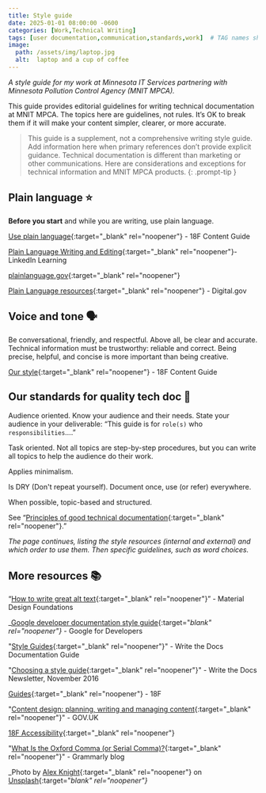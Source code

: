 ```yaml
---
title: Style guide
date: 2025-01-01 08:00:00 -0600
categories: [Work,Technical Writing]
tags: [user documentation,communication,standards,work]  # TAG names should always be lowercase
image:   
  path: /assets/img/laptop.jpg
  alt:  laptop and a cup of coffee
---
```

<!-- excerpt -->
*A style guide for my work at Minnesota IT Services partnering with Minnesota Pollution Control Agency (MNIT MPCA).*

This guide provides editorial guidelines for writing technical documentation at MNIT MPCA. The topics here are guidelines, not rules. It’s OK to break them if it will make your content simpler, clearer, or more accurate.

> This guide is a supplement, not a comprehensive writing style guide. Add information here when primary references don’t provide explicit guidance. Technical documentation is different than marketing or other communications. Here are considerations and exceptions for technical information and MNIT MPCA products.
{: .prompt-tip }

## Plain language :star:

**Before you start** and while you are writing, use plain language.

[Use plain language](https://guides.18f.gov/content-guide/our-approach/plain-language/){:target="_blank" rel="noopener"} - 18F Content Guide

[Plain Language Writing and Editing](https://www.linkedin.com/learning-login/share?account=86888522&forceAccount=false&redirect=https%3A%2F%2Fwww.linkedin.com%2Flearning%2Fwriting-in-plain-language%3Ftrk%3Dshare_ent_url%26shareId%3DrvnsQHDGQF2Exc6E7xDgGA%253D%253D){:target="_blank" rel="noopener"}- LinkedIn Learning

[plainlanguage.gov](https://www.plainlanguage.gov/){:target="_blank" rel="noopener"}

[Plain Language resources](https://digital.gov/topics/plain-language/){:target="_blank" rel="noopener"} - Digital.gov

## Voice and tone :speaking_head:

Be conversational, friendly, and respectful. Above all, be clear and accurate. Technical information must be trustworthy: reliable and correct. Being precise, helpful, and concise is more important than being creative.

[Our style](https://content-guide.18f.gov/our-style/){:target="_blank" rel="noopener"} - 18F Content Guide

## Our standards for quality tech doc :straight_ruler:

Audience oriented. Know your audience and their needs. State your audience in your deliverable: “This guide is for `role(s)` who `responsibilities`….”

Task oriented. Not all topics are step-by-step procedures, but you can write all topics to help the audience do their work.

Applies minimalism.

Is DRY (Don't repeat yourself). Document once, use (or refer) everywhere.

When possible, topic-based and structured.

See “[Principles of good technical documentation](/assets/files/principles-technical-documentation.pdf){:target="_blank" rel="noopener"}.” 

_The page continues, listing the style resources (internal and external) and which order to use them. Then specific guidelines, such as word choices._

## More resources :books:

“[How to write great alt text](https://m3.material.io/foundations/content-design/alt-text){:target="_blank" rel="noopener"}” - Material Design Foundations

_[Google developer documentation style guide](https://developers.google.com/style?hl=en){:target="_blank" rel="noopener"}_ - Google for Developers

"[Style Guides](https://www.writethedocs.org/guide/writing/style-guides/?highlight=style%20guides#style-guides){:target="_blank" rel="noopener"}" - Write the Docs Documentation Guide

"[Choosing a style guide](https://www.writethedocs.org/blog/newsletter-november-2016/?highlight=styhttps://www.writethedocs.org/blog/newsletter-november-2022/?highlight=style%20guides#choosing-a-style-guide){:target="_blank" rel="noopener"}" - Write the Docs Newsletter, November 2016

[Guides](https://18f.gsa.gov/guides/){:target="_blank" rel="noopener"} - 18F

"[Content design: planning, writing and managing content](https://www.gov.uk/guidance/content-design){:target="_blank" rel="noopener"}" - GOV.UK

[18F Accessibility](https://accessibility.18f.gov/){:target="_blank" rel="noopener"}

"[What Is the Oxford Comma (or Serial Comma)?](https://www.grammarly.com/blog/what-is-the-oxford-comma-and-why-do-people-care-so-much-about-it/){:target="_blank" rel="noopener"}" - Grammarly blog

_Photo by [Alex Knight](ttps://unsplash.com/@agk42?utm_content=creditCopyText&utm_medium=referral&utm_source=unsplash){:target="_blank" rel="noopener"} on [Unsplash](https://unsplash.com/photos/laptop-computer-beside-coffee-mug-j4uuKnN43_M?utm_content=creditCopyText&utm_medium=referral&utm_source=unsplash){:target="_blank" rel="noopener"}_
